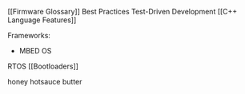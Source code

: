 [[Firmware Glossary]]
Best Practices
Test-Driven Development
[[C++ Language Features]]

Frameworks:
- MBED OS

RTOS
[[Bootloaders]]

honey
hotsauce
butter
